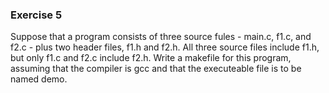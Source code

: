 ### Exercise 5
Suppose that a program consists of three source fules - main.c, f1.c, and f2.c - plus two header files, f1.h and f2.h.
All three source files include f1.h, but only f1.c and f2.c include f2.h. 
Write a makefile for this program, assuming that the compiler is gcc and that the executeable file is to be named demo.